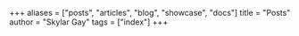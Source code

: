 +++
aliases = ["posts", "articles", "blog", "showcase", "docs"]
title = "Posts"
author = "Skylar Gay"
tags = ["index"]
+++
